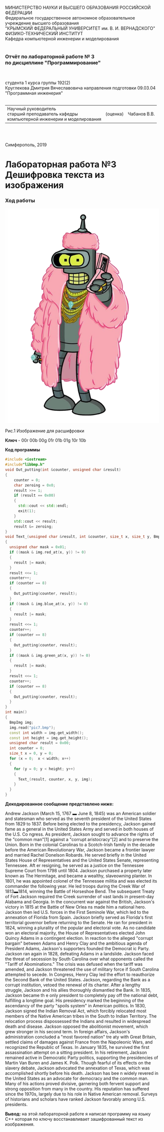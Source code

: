 МИНИСТЕРСТВО НАУКИ  И ВЫСШЕГО ОБРАЗОВАНИЯ РОССИЙСКОЙ ФЕДЕРАЦИИ  
Федеральное государственное автономное образовательное учреждение высшего образования  
"КРЫМСКИЙ ФЕДЕРАЛЬНЫЙ УНИВЕРСИТЕТ им. В. И. ВЕРНАДСКОГО"  
ФИЗИКО-ТЕХНИЧЕСКИЙ ИНСТИТУТ  
Кафедра компьютерной инженерии и моделирования
<br/><br/>

### Отчёт по лабораторной работе № 3<br/> по дисциплине "Программирование"

<br/>

студента 1 курса группы 192(2)  
Круглекова Дмитрия Вячеславовича
направления подготовки 09.03.04 "Программная инженерия"  
<br/>

<table>
<tr><td>Научный руководитель<br/> старший преподаватель кафедры<br/> компьютерной инженерии и моделирования</td>
<td>(оценка)</td>
<td>Чабанов В.В.</td>
</tr>
</table>

<br/><br/>

Симферополь, 2019

# Лабораторная работа №3 Дешифровка текста из изображения
### Ход работы

![](https://github.com/K4PITOIIIK4/-/blob/master/Лабораторная%20работа%203/pic7.bmp "Рис.1 Изображение для расшифровки")

Рис.1 Изображение для расшифровки

**Ключ** - 00r 00b 00g 01r 01b 01g 10r 10b

**Код программы**

```c++
#include <iostream>
#include"libbmp.h"
void Out_putting(int &counter, unsigned char &result)
{  
    counter = 0;
    char zeroing = 0x0;
    result >>= 1;
    if (result == 0x00)
    {
      std::cout << std::endl;
      exit(1);
    }
    std::cout << result;
    result &= zeroing;
}
void Text_(unsigned char &result, int &counter, size_t x, size_t y, BmpImg &img)
{
  unsigned char mask = 0x01;
  if ((mask & img.red_at(x, y)) != 0)
  {
    result |= mask;
  }
  result <<= 1;
  counter++;
  if (counter == 8) 
  {
    Out_putting(counter, result);
  }
  if ((mask & img.blue_at(x, y)) != 0)
  {
    result |= mask;  
  }
  result <<= 1;
  counter++;
  if (counter == 8)
  {
    Out_putting(counter, result);
  }
  if ((mask & img.green_at(x, y)) != 0)
  {
    result |= mask;  
  }
  result <<= 1;
  counter++;
  if (counter == 8)
  {
    Out_putting(counter, result);
  }
}
int main()
{
  BmpImg img;
  img.read("pic7.bmp");
  const int width = img.get_width();
  const int height = img.get_height();
  unsigned char result = 0x00;
  int counter = 0;
  size_t x = 0, y = 0;
  for (x = 0;  x < width; x++)
  {
    for (y = 0; y < height; y++)
    {
      Text_(result, counter, x, y, img);
    }
  }  
}
```

**Декодированное сообщение представлено ниже:** 

Andrew Jackson (March 15, 1767 ▬ June 8, 1845) was an American soldier and statesman who served as the seventh president of the United States from 1829 to 1837. Before being elected to the presidency, Jackson gained fame as a general in the United States Army and served in both houses of the U.S. Co
ngress. As president, Jackson sought to advance the rights of the "common man"[1] against a "corrupt aristocracy"[2] and to preserve the Union.
Born in the colonial Carolinas to a Scotch-Irish family in the decade before the American Revolutionary War, Jackson became a frontier lawyer and married Rachel Donelson Robards. He served briefly in the United States House of Representatives and the United States Senate, representing Tennessee. Aft
er resigning, he served as a justice on the Tennessee Supreme Court from 1798 until 1804. Jackson purchased a property later known as The Hermitage, and became a wealthy, slaveowning planter. In 1801, he was appointed colonel of the Tennessee militia and was elected its commander the following year.
 He led troops during the Creek War of 1813▬1814, winning the Battle of Horseshoe Bend. The subsequent Treaty of Fort Jackson required the Creek surrender of vast lands in present-day Alabama and Georgia. In the concurrent war against the British, Jackson's victory in 1815 at the Battle of New Orlea
ns made him a national hero. Jackson then led U.S. forces in the First Seminole War, which led to the annexation of Florida from Spain. Jackson briefly served as Florida's first territorial governor before returning to the Senate. He ran for president in 1824, winning a plurality of the popular and
electoral vote. As no candidate won an electoral majority, the House of Representatives elected John Quincy Adams in a contingent election. In reaction to the alleged "corrupt bargain" between Adams and Henry Clay and the ambitious agenda of President Adams, Jackson's supporters founded the Democrat
ic Party.
Jackson ran again in 1828, defeating Adams in a landslide. Jackson faced the threat of secession by South Carolina over what opponents called the "Tariff of Abominations." The crisis was defused when the tariff was amended, and Jackson threatened the use of military force if South Carolina attempted
 to secede. In Congress, Henry Clay led the effort to reauthorize the Second Bank of the United States. Jackson, regarding the Bank as a corrupt institution, vetoed the renewal of its charter. After a lengthy struggle, Jackson and his allies thoroughly dismantled the Bank. In 1835, Jackson became th
e only president to completely pay off the national debt, fulfilling a longtime goal. His presidency marked the beginning of the ascendancy of the party "spoils system" in American politics. In 1830, Jackson signed the Indian Removal Act, which forcibly relocated most members of the Native American
tribes in the South to Indian Territory. The relocation process dispossessed the Indians and resulted in widespread death and disease. Jackson opposed the abolitionist movement, which grew stronger in his second term. In foreign affairs, Jackson's administration concluded a "most favored nation" tre
aty with Great Britain, settled claims of damages against France from the Napoleonic Wars, and recognized the Republic of Texas. In January 1835, he survived the first assassination attempt on a sitting president.
In his retirement, Jackson remained active in Democratic Party politics, supporting the presidencies of Martin Van Buren and James K. Polk. Though fearful of its effects on the slavery debate, Jackson advocated the annexation of Texas, which was accomplished shortly before his death. Jackson has bee
n widely revered in the United States as an advocate for democracy and the common man. Many of his actions proved divisive, garnering both fervent support and strong opposition from many in the country. His reputation has suffered since the 1970s, largely due to his role in Native American removal.
Surveys of historians and scholars have ranked Jackson favorably among U.S. presidents.

**Вывод:** на этой лабораторной работе я написал программу на языку С++ которая по ключу восстанавливает зашифрованный текст из изображения.
